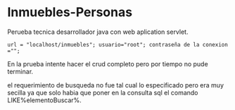 # Inmuebles-Personas
Perueba tecnica desarrollador java con web aplication servlet.

``
url = "localhost/inmuebles";
usuario="root";
contraseña de la conexion ="";
`` 

En la prueba intente hacer el crud completo pero por tiempo no pude terminar.

el requerimiento de busqueda no fue tal cual lo especificado pero era muy secilla ya que solo habia que poner en la consulta sql el comando LIKE%elementoBuscar%.
